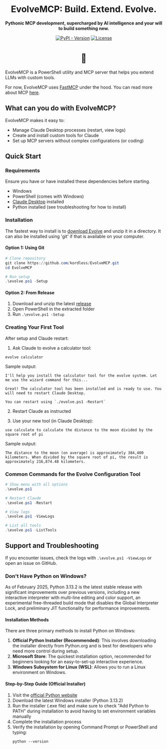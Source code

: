 <div align="center">

# EvolveMCP: Build. Extend. Evolve.
<strong>Pythonic MCP development, supercharged by AI intelligence and your will to build something new.</strong>

[![PyPI - Version](https://img.shields.io/badge/pipy-_v1.0.0-blue)](https://pypi.org/project/evolvemcp)
[![License](https://img.shields.io/badge/license-_Sovereign_v1.1-purple)](https://github.com/kordless/EvolveMCP/blob/main/LICENSE.md)

<h1>🧠</h1>
</div>

EvolveMCP is a PowerShell utility and MCP server that helps you extend LLMs with custom tools. 

For now, EvolveMCP uses [FastMCP](https://github.com/jlowin/fastmcp) under the hood. You can read more about MCP [here](https://modelcontextprotocol.io/introduction).

## What can you do with EvolveMCP?

EvolveMCP makes it easy to:
- Manage Claude Desktop processes (restart, view logs)
- Create and install custom tools for Claude
- Set up MCP servers without complex configurations (or coding)

## Quick Start

### Requirements
Ensure you have or have installed these dependencies before starting.

- Windows
- PowerShell (comes with Windows)
- [Claude Desktop](https://claude.ai/download) installed
- Python installed (see troubleshooting for how to install)

### Installation
The fastest way to install is to [download Evolve](https://github.com/kordless/EvolveMCP/releases/tag/new) and unzip it in a directory. It can also be installed using 'git' if that is available on your computer.

#### Option 1: Using Git
```powershell
# Clone repository
git clone https://github.com/kordless/EvolveMCP.git
cd EvolveMCP

# Run setup
.\evolve.ps1 -Setup
```

#### Option 2: From Release
1. Download and unzip the latest [release](https://github.com/kordless/EvolveMCP/releases/tag/new) 
2. Open PowerShell in the extracted folder
3. Run `.\evolve.ps1 -Setup`

### Creating Your First Tool

After setup and Claude restart:

1. Ask Claude to evolve a calculator tool:
```
evolve calculator
```

Sample output:
```
I'll help you install the calculator tool for the evolve system. Let me use the wizard command for this...

Great! The calculator tool has been installed and is ready to use. You will need to restart Claude Desktop.

You can restart using `./evolve.ps1 -Restart`
```

2. Restart Claude as instructed

3. Use your new tool (in Claude Desktop):
```
use calculate to calculate the distance to the moon divided by the square root of pi
```

Sample output:
```
The distance to the moon (on average) is approximately 384,400 kilometers. When divided by the square root of pi, the result is approximately 216,874.48 kilometers.
```

### Common Commands for the Evolve Configuration Tool

```powershell
# Show menu with all options
.\evolve.ps1

# Restart Claude
.\evolve.ps1 -Restart

# View logs
.\evolve.ps1 -ViewLogs

# List all tools
.\evolve.ps1 -ListTools
```

## Support and Troubleshooting

If you encounter issues, check the logs with `.\evolve.ps1 -ViewLogs` or open an issue on GitHub.

### Don't Have Python on Windows?
As of February 2025, Python 3.13.2 is the latest stable release with significant improvements over previous versions, including a new interactive interpreter with multi-line editing and color support, an experimental free-threaded build mode that disables the Global Interpreter Lock, and preliminary JIT functionality for performance improvements.

#### Installation Methods
There are three primary methods to install Python on Windows:

1. **Official Python Installer (Recommended)**: This involves downloading the installer directly from Python.org and is best for developers who need more control during setup. 
2. **Microsoft Store**: The quickest installation option, recommended for beginners looking for an easy-to-set-up interactive experience.
3. **Windows Subsystem for Linux (WSL)**: Allows you to run a Linux environment on Windows.

#### Step-by-Step Guide (Official Installer)
1. Visit the [official Python website](https://www.python.org/downloads/)
2. Download the latest Windows installer (Python 3.13.2)
3. Run the installer (.exe file) and make sure to check "Add Python to PATH" during installation to avoid having to set environment variables manually
4. Complete the installation process
5. Verify the installation by opening Command Prompt or PowerShell and typing:
   ```
   python --version
   ```
   

